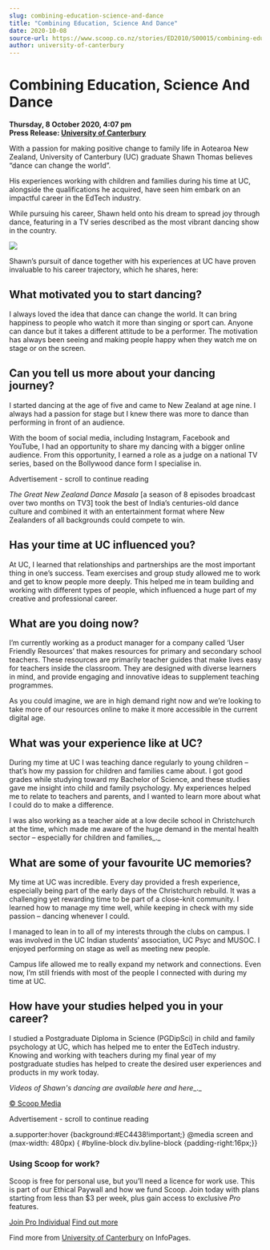 ```yaml
---
slug: combining-education-science-and-dance
title: "Combining Education, Science And Dance"
date: 2020-10-08
source-url: https://www.scoop.co.nz/stories/ED2010/S00015/combining-education-science-and-dance.htm
author: university-of-canterbury
---
```

Combining Education, Science And Dance
======================================

**Thursday, 8 October 2020, 4:07 pm**  
**Press Release: [University of Canterbury](https://info.scoop.co.nz/University_of_Canterbury)**

With a passion for making positive change to family life in Aotearoa New Zealand, University of Canterbury (UC) graduate Shawn Thomas believes “dance can change the world”.

His experiences working with children and families during his time at UC, alongside the qualifications he acquired, have seen him embark on an impactful career in the EdTech industry.

While pursuing his career, Shawn held onto his dream to spread joy through dance, featuring in a TV series described as the most vibrant dancing show in the country.

![](https://img.scoop.co.nz/stories/images/2010/4kounx7vomb5ocvt.jpg)

Shawn’s pursuit of dance together with his experiences at UC have proven invaluable to his career trajectory, which he shares, here:

What motivated you to start dancing?
------------------------------------

I always loved the idea that dance can change the world. It can bring happiness to people who watch it more than singing or sport can. Anyone can dance but it takes a different attitude to be a performer. The motivation has always been seeing and making people happy when they watch me on stage or on the screen.

Can you tell us more about your dancing journey?
------------------------------------------------

I started dancing at the age of five and came to New Zealand at age nine. I always had a passion for stage but I knew there was more to dance than performing in front of an audience.

With the boom of social media, including Instagram, Facebook and YouTube, I had an opportunity to share my dancing with a bigger online audience. From this opportunity, I earned a role as a judge on a national TV series, based on the Bollywood dance form I specialise in.

Advertisement - scroll to continue reading





_The Great New Zealand Dance Masala_ \[a season of 8 episodes broadcast over two months on TV3\] took the best of India’s centuries-old dance culture and combined it with an entertainment format where New Zealanders of all backgrounds could compete to win.

Has your time at UC influenced you?
-----------------------------------

At UC, I learned that relationships and partnerships are the most important thing in one’s success. Team exercises and group study allowed me to work and get to know people more deeply. This helped me in team building and working with different types of people, which influenced a huge part of my creative and professional career.

What are you doing now?
-----------------------

I’m currently working as a product manager for a company called ‘User Friendly Resources’ that makes resources for primary and secondary school teachers. These resources are primarily teacher guides that make lives easy for teachers inside the classroom. They are designed with diverse learners in mind, and provide engaging and innovative ideas to supplement teaching programmes.

As you could imagine, we are in high demand right now and we’re looking to take more of our resources online to make it more accessible in the current digital age.

What was your experience like at UC?
------------------------------------

During my time at UC I was teaching dance regularly to young children – that’s how my passion for children and families came about. I got good grades while studying toward my Bachelor of Science, and these studies gave me insight into child and family psychology. My experiences helped me to relate to teachers and parents, and I wanted to learn more about what I could do to make a difference.

I was also working as a teacher aide at a low decile school in Christchurch at the time, which made me aware of the huge demand in the mental health sector – especially for children and families_._

What are some of your favourite UC memories?
--------------------------------------------

My time at UC was incredible. Every day provided a fresh experience, especially being part of the early days of the Christchurch rebuild. It was a challenging yet rewarding time to be part of a close-knit community. I learned how to manage my time well, while keeping in check with my side passion – dancing whenever I could.

I managed to lean in to all of my interests through the clubs on campus. I was involved in the UC Indian students’ association, UC Psyc and MUSOC. I enjoyed performing on stage as well as meeting new people.

Campus life allowed me to really expand my network and connections. Even now, I’m still friends with most of the people I connected with during my time at UC.

How have your studies helped you in your career?
------------------------------------------------

I studied a Postgraduate Diploma in Science (PGDipSci) in child and family psychology at UC, which has helped me to enter the EdTech industry. Knowing and working with teachers during my final year of my postgraduate studies has helped to create the desired user experiences and products in my work today.

_Videos of Shawn's dancing are available_ _here_ _and_ _here__._

[© Scoop Media](http://www.scoop.co.nz/about/terms.html)  

Advertisement - scroll to continue reading



a.supporter:hover {background:#EC4438!important;} @media screen and (max-width: 480px) { #byline-block div.byline-block {padding-right:16px;}}

### Using Scoop for work?

Scoop is free for personal use, but you’ll need a licence for work use. This is part of our Ethical Paywall and how we fund Scoop. Join today with plans starting from less than $3 per week, plus gain access to exclusive _Pro_ features.  
  
[Join Pro Individual](https://pro.scoop.co.nz/Individual/?from=ProIn24) [Find out more](https://pro.scoop.co.nz/using-scoop-for-work/?from=ProIn24)

Find more from [University of Canterbury](https://info.scoop.co.nz/University_of_Canterbury) on InfoPages.